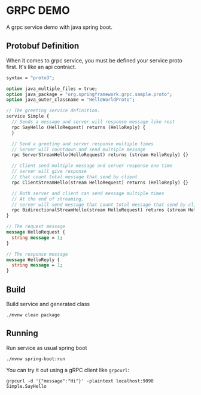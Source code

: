 # GRPC DEMO

A grpc service demo with java spring boot.

## Protobuf Definition

When it comes to grpc service, you must be defined your service proto first. It's like an api contract.

```proto
syntax = "proto3";

option java_multiple_files = true;
option java_package = "org.springframework.grpc.sample.proto";
option java_outer_classname = "HelloWorldProto";

// The greeting service definition.
service Simple {
  // Sends a message and server will response message like rest
  rpc SayHello (HelloRequest) returns (HelloReply) {
  }

  // Send a greeting and server response multiple times
  // Server will countdown and send multiple message
  rpc ServerStreamHello(HelloRequest) returns (stream HelloReply) {}

  // Client send multiple message and server response one time
  // server will give response
  // that count total message that send by client
  rpc ClientStreamHello(stream HelloRequest) returns (HelloReply) {}

  // Both server and client can send message multiple times
  // At the end of streaming,
  // server will send message that count total message that send by client
  rpc BidirectionalStreamHello(stream HelloRequest) returns (stream HelloReply) {}
}

// The request message
message HelloRequest {
  string message = 1;
}

// The response message
message HelloReply {
  string message = 1;
}
```

## Build
Build service and generated class

```shell
./mvnw clean package
```

## Running
Run service as usual spring boot

```shell
./mvnw spring-boot:run
```

You can try it out using a gRPC client like `grpcurl`:

```shell
grpcurl -d '{"message":"Hi"}' -plaintext localhost:9090 Simple.SayHello
```
